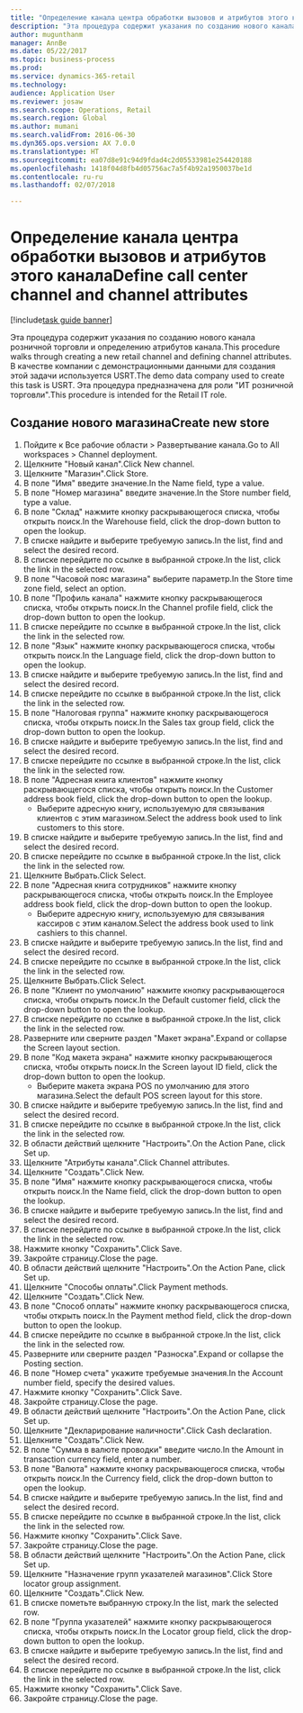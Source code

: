 ```yaml
--- 
title: "Определение канала центра обработки вызовов и атрибутов этого канала"
description: "Эта процедура содержит указания по созданию нового канала розничной торговли и определению атрибутов канала."
author: mugunthanm
manager: AnnBe
ms.date: 05/22/2017
ms.topic: business-process
ms.prod: 
ms.service: dynamics-365-retail
ms.technology: 
audience: Application User
ms.reviewer: josaw
ms.search.scope: Operations, Retail
ms.search.region: Global
ms.author: mumani
ms.search.validFrom: 2016-06-30
ms.dyn365.ops.version: AX 7.0.0
ms.translationtype: HT
ms.sourcegitcommit: ea07d8e91c94d9fdad4c2d05533981e254420188
ms.openlocfilehash: 1418f04d8fb4d05756ac7a5f4b92a1950037be1d
ms.contentlocale: ru-ru
ms.lasthandoff: 02/07/2018

---
```

# <a name="define-call-center-channel-and-channel-attributes"></a><span data-ttu-id="a9842-103">Определение канала центра обработки вызовов и атрибутов этого канала</span><span class="sxs-lookup"><span data-stu-id="a9842-103">Define call center channel and channel attributes</span></span>

[!include[task guide banner](../includes/task-guide-banner.md)]

<span data-ttu-id="a9842-104">Эта процедура содержит указания по созданию нового канала розничной торговли и определению атрибутов канала.</span><span class="sxs-lookup"><span data-stu-id="a9842-104">This procedure walks through creating a new retail channel and defining channel attributes.</span></span> <span data-ttu-id="a9842-105">В качестве компании с демонстрационными данными для создания этой задачи используется USRT.</span><span class="sxs-lookup"><span data-stu-id="a9842-105">The demo data company used to create this task is USRT.</span></span> <span data-ttu-id="a9842-106">Эта процедура предназначена для роли "ИТ розничной торговли".</span><span class="sxs-lookup"><span data-stu-id="a9842-106">This procedure is intended for the Retail IT role.</span></span>


## <a name="create-new-store"></a><span data-ttu-id="a9842-107">Создание нового магазина</span><span class="sxs-lookup"><span data-stu-id="a9842-107">Create new store</span></span>
1. <span data-ttu-id="a9842-108">Пойдите к Все рабочие области > Развертывание канала.</span><span class="sxs-lookup"><span data-stu-id="a9842-108">Go to All workspaces > Channel deployment.</span></span>
2. <span data-ttu-id="a9842-109">Щелкните "Новый канал".</span><span class="sxs-lookup"><span data-stu-id="a9842-109">Click New channel.</span></span>
3. <span data-ttu-id="a9842-110">Щелкните "Магазин".</span><span class="sxs-lookup"><span data-stu-id="a9842-110">Click Store.</span></span>
4. <span data-ttu-id="a9842-111">В поле "Имя" введите значение.</span><span class="sxs-lookup"><span data-stu-id="a9842-111">In the Name field, type a value.</span></span>
5. <span data-ttu-id="a9842-112">В поле "Номер магазина" введите значение.</span><span class="sxs-lookup"><span data-stu-id="a9842-112">In the Store number field, type a value.</span></span>
6. <span data-ttu-id="a9842-113">В поле "Склад" нажмите кнопку раскрывающегося списка, чтобы открыть поиск.</span><span class="sxs-lookup"><span data-stu-id="a9842-113">In the Warehouse field, click the drop-down button to open the lookup.</span></span>
7. <span data-ttu-id="a9842-114">В списке найдите и выберите требуемую запись.</span><span class="sxs-lookup"><span data-stu-id="a9842-114">In the list, find and select the desired record.</span></span>
8. <span data-ttu-id="a9842-115">В списке перейдите по ссылке в выбранной строке.</span><span class="sxs-lookup"><span data-stu-id="a9842-115">In the list, click the link in the selected row.</span></span>
9. <span data-ttu-id="a9842-116">В поле "Часовой пояс магазина" выберите параметр.</span><span class="sxs-lookup"><span data-stu-id="a9842-116">In the Store time zone field, select an option.</span></span>
10. <span data-ttu-id="a9842-117">В поле "Профиль канала" нажмите кнопку раскрывающегося списка, чтобы открыть поиск.</span><span class="sxs-lookup"><span data-stu-id="a9842-117">In the Channel profile field, click the drop-down button to open the lookup.</span></span>
11. <span data-ttu-id="a9842-118">В списке перейдите по ссылке в выбранной строке.</span><span class="sxs-lookup"><span data-stu-id="a9842-118">In the list, click the link in the selected row.</span></span>
12. <span data-ttu-id="a9842-119">В поле "Язык" нажмите кнопку раскрывающегося списка, чтобы открыть поиск.</span><span class="sxs-lookup"><span data-stu-id="a9842-119">In the Language field, click the drop-down button to open the lookup.</span></span>
13. <span data-ttu-id="a9842-120">В списке найдите и выберите требуемую запись.</span><span class="sxs-lookup"><span data-stu-id="a9842-120">In the list, find and select the desired record.</span></span>
14. <span data-ttu-id="a9842-121">В списке перейдите по ссылке в выбранной строке.</span><span class="sxs-lookup"><span data-stu-id="a9842-121">In the list, click the link in the selected row.</span></span>
15. <span data-ttu-id="a9842-122">В поле "Налоговая группа" нажмите кнопку раскрывающегося списка, чтобы открыть поиск.</span><span class="sxs-lookup"><span data-stu-id="a9842-122">In the Sales tax group field, click the drop-down button to open the lookup.</span></span>
16. <span data-ttu-id="a9842-123">В списке найдите и выберите требуемую запись.</span><span class="sxs-lookup"><span data-stu-id="a9842-123">In the list, find and select the desired record.</span></span>
17. <span data-ttu-id="a9842-124">В списке перейдите по ссылке в выбранной строке.</span><span class="sxs-lookup"><span data-stu-id="a9842-124">In the list, click the link in the selected row.</span></span>
18. <span data-ttu-id="a9842-125">В поле "Адресная книга клиентов" нажмите кнопку раскрывающегося списка, чтобы открыть поиск.</span><span class="sxs-lookup"><span data-stu-id="a9842-125">In the Customer address book field, click the drop-down button to open the lookup.</span></span>
    * <span data-ttu-id="a9842-126">Выберите адресную книгу, используемую для связывания клиентов с этим магазином.</span><span class="sxs-lookup"><span data-stu-id="a9842-126">Select the address book used to link customers to this store.</span></span>  
19. <span data-ttu-id="a9842-127">В списке найдите и выберите требуемую запись.</span><span class="sxs-lookup"><span data-stu-id="a9842-127">In the list, find and select the desired record.</span></span>
20. <span data-ttu-id="a9842-128">В списке перейдите по ссылке в выбранной строке.</span><span class="sxs-lookup"><span data-stu-id="a9842-128">In the list, click the link in the selected row.</span></span>
21. <span data-ttu-id="a9842-129">Щелкните Выбрать.</span><span class="sxs-lookup"><span data-stu-id="a9842-129">Click Select.</span></span>
22. <span data-ttu-id="a9842-130">В поле "Адресная книга сотрудников" нажмите кнопку раскрывающегося списка, чтобы открыть поиск.</span><span class="sxs-lookup"><span data-stu-id="a9842-130">In the Employee address book field, click the drop-down button to open the lookup.</span></span>
    * <span data-ttu-id="a9842-131">Выберите адресную книгу, используемую для связывания кассиров с этим каналом.</span><span class="sxs-lookup"><span data-stu-id="a9842-131">Select the address book used to link cashiers to this channel.</span></span>  
23. <span data-ttu-id="a9842-132">В списке найдите и выберите требуемую запись.</span><span class="sxs-lookup"><span data-stu-id="a9842-132">In the list, find and select the desired record.</span></span>
24. <span data-ttu-id="a9842-133">В списке перейдите по ссылке в выбранной строке.</span><span class="sxs-lookup"><span data-stu-id="a9842-133">In the list, click the link in the selected row.</span></span>
25. <span data-ttu-id="a9842-134">Щелкните Выбрать.</span><span class="sxs-lookup"><span data-stu-id="a9842-134">Click Select.</span></span>
26. <span data-ttu-id="a9842-135">В поле "Клиент по умолчанию" нажмите кнопку раскрывающегося списка, чтобы открыть поиск.</span><span class="sxs-lookup"><span data-stu-id="a9842-135">In the Default customer field, click the drop-down button to open the lookup.</span></span>
27. <span data-ttu-id="a9842-136">В списке перейдите по ссылке в выбранной строке.</span><span class="sxs-lookup"><span data-stu-id="a9842-136">In the list, click the link in the selected row.</span></span>
28. <span data-ttu-id="a9842-137">Разверните или сверните раздел "Макет экрана".</span><span class="sxs-lookup"><span data-stu-id="a9842-137">Expand or collapse the Screen layout section.</span></span>
29. <span data-ttu-id="a9842-138">В поле "Код макета экрана" нажмите кнопку раскрывающегося списка, чтобы открыть поиск.</span><span class="sxs-lookup"><span data-stu-id="a9842-138">In the Screen layout ID field, click the drop-down button to open the lookup.</span></span>
    * <span data-ttu-id="a9842-139">Выберите макета экрана POS по умолчанию для этого магазина.</span><span class="sxs-lookup"><span data-stu-id="a9842-139">Select the default POS screen layout for this store.</span></span>  
30. <span data-ttu-id="a9842-140">В списке найдите и выберите требуемую запись.</span><span class="sxs-lookup"><span data-stu-id="a9842-140">In the list, find and select the desired record.</span></span>
31. <span data-ttu-id="a9842-141">В списке перейдите по ссылке в выбранной строке.</span><span class="sxs-lookup"><span data-stu-id="a9842-141">In the list, click the link in the selected row.</span></span>
32. <span data-ttu-id="a9842-142">В области действий щелкните "Настроить".</span><span class="sxs-lookup"><span data-stu-id="a9842-142">On the Action Pane, click Set up.</span></span>
33. <span data-ttu-id="a9842-143">Щелкните "Атрибуты канала".</span><span class="sxs-lookup"><span data-stu-id="a9842-143">Click Channel attributes.</span></span>
34. <span data-ttu-id="a9842-144">Щелкните "Создать".</span><span class="sxs-lookup"><span data-stu-id="a9842-144">Click New.</span></span>
35. <span data-ttu-id="a9842-145">В поле "Имя" нажмите кнопку раскрывающегося списка, чтобы открыть поиск.</span><span class="sxs-lookup"><span data-stu-id="a9842-145">In the Name field, click the drop-down button to open the lookup.</span></span>
36. <span data-ttu-id="a9842-146">В списке найдите и выберите требуемую запись.</span><span class="sxs-lookup"><span data-stu-id="a9842-146">In the list, find and select the desired record.</span></span>
37. <span data-ttu-id="a9842-147">В списке перейдите по ссылке в выбранной строке.</span><span class="sxs-lookup"><span data-stu-id="a9842-147">In the list, click the link in the selected row.</span></span>
38. <span data-ttu-id="a9842-148">Нажмите кнопку "Сохранить".</span><span class="sxs-lookup"><span data-stu-id="a9842-148">Click Save.</span></span>
39. <span data-ttu-id="a9842-149">Закройте страницу.</span><span class="sxs-lookup"><span data-stu-id="a9842-149">Close the page.</span></span>
40. <span data-ttu-id="a9842-150">В области действий щелкните "Настроить".</span><span class="sxs-lookup"><span data-stu-id="a9842-150">On the Action Pane, click Set up.</span></span>
41. <span data-ttu-id="a9842-151">Щелкните "Способы оплаты".</span><span class="sxs-lookup"><span data-stu-id="a9842-151">Click Payment methods.</span></span>
42. <span data-ttu-id="a9842-152">Щелкните "Создать".</span><span class="sxs-lookup"><span data-stu-id="a9842-152">Click New.</span></span>
43. <span data-ttu-id="a9842-153">В поле "Способ оплаты" нажмите кнопку раскрывающегося списка, чтобы открыть поиск.</span><span class="sxs-lookup"><span data-stu-id="a9842-153">In the Payment method field, click the drop-down button to open the lookup.</span></span>
44. <span data-ttu-id="a9842-154">В списке перейдите по ссылке в выбранной строке.</span><span class="sxs-lookup"><span data-stu-id="a9842-154">In the list, click the link in the selected row.</span></span>
45. <span data-ttu-id="a9842-155">Разверните или сверните раздел "Разноска".</span><span class="sxs-lookup"><span data-stu-id="a9842-155">Expand or collapse the Posting section.</span></span>
46. <span data-ttu-id="a9842-156">В поле "Номер счета" укажите требуемые значения.</span><span class="sxs-lookup"><span data-stu-id="a9842-156">In the Account number field, specify the desired values.</span></span>
47. <span data-ttu-id="a9842-157">Нажмите кнопку "Сохранить".</span><span class="sxs-lookup"><span data-stu-id="a9842-157">Click Save.</span></span>
48. <span data-ttu-id="a9842-158">Закройте страницу.</span><span class="sxs-lookup"><span data-stu-id="a9842-158">Close the page.</span></span>
49. <span data-ttu-id="a9842-159">В области действий щелкните "Настроить".</span><span class="sxs-lookup"><span data-stu-id="a9842-159">On the Action Pane, click Set up.</span></span>
50. <span data-ttu-id="a9842-160">Щелкните "Декларирование наличности".</span><span class="sxs-lookup"><span data-stu-id="a9842-160">Click Cash declaration.</span></span>
51. <span data-ttu-id="a9842-161">Щелкните "Создать".</span><span class="sxs-lookup"><span data-stu-id="a9842-161">Click New.</span></span>
52. <span data-ttu-id="a9842-162">В поле "Сумма в валюте проводки" введите число.</span><span class="sxs-lookup"><span data-stu-id="a9842-162">In the Amount in transaction currency field, enter a number.</span></span>
53. <span data-ttu-id="a9842-163">В поле "Валюта" нажмите кнопку раскрывающегося списка, чтобы открыть поиск.</span><span class="sxs-lookup"><span data-stu-id="a9842-163">In the Currency field, click the drop-down button to open the lookup.</span></span>
54. <span data-ttu-id="a9842-164">В списке найдите и выберите требуемую запись.</span><span class="sxs-lookup"><span data-stu-id="a9842-164">In the list, find and select the desired record.</span></span>
55. <span data-ttu-id="a9842-165">В списке перейдите по ссылке в выбранной строке.</span><span class="sxs-lookup"><span data-stu-id="a9842-165">In the list, click the link in the selected row.</span></span>
56. <span data-ttu-id="a9842-166">Нажмите кнопку "Сохранить".</span><span class="sxs-lookup"><span data-stu-id="a9842-166">Click Save.</span></span>
57. <span data-ttu-id="a9842-167">Закройте страницу.</span><span class="sxs-lookup"><span data-stu-id="a9842-167">Close the page.</span></span>
58. <span data-ttu-id="a9842-168">В области действий щелкните "Настроить".</span><span class="sxs-lookup"><span data-stu-id="a9842-168">On the Action Pane, click Set up.</span></span>
59. <span data-ttu-id="a9842-169">Щелкните "Назначение групп указателей магазинов".</span><span class="sxs-lookup"><span data-stu-id="a9842-169">Click Store locator group assignment.</span></span>
60. <span data-ttu-id="a9842-170">Щелкните "Создать".</span><span class="sxs-lookup"><span data-stu-id="a9842-170">Click New.</span></span>
61. <span data-ttu-id="a9842-171">В списке пометьте выбранную строку.</span><span class="sxs-lookup"><span data-stu-id="a9842-171">In the list, mark the selected row.</span></span>
62. <span data-ttu-id="a9842-172">В поле "Группа указателей" нажмите кнопку раскрывающегося списка, чтобы открыть поиск.</span><span class="sxs-lookup"><span data-stu-id="a9842-172">In the Locator group field, click the drop-down button to open the lookup.</span></span>
63. <span data-ttu-id="a9842-173">В списке найдите и выберите требуемую запись.</span><span class="sxs-lookup"><span data-stu-id="a9842-173">In the list, find and select the desired record.</span></span>
64. <span data-ttu-id="a9842-174">В списке перейдите по ссылке в выбранной строке.</span><span class="sxs-lookup"><span data-stu-id="a9842-174">In the list, click the link in the selected row.</span></span>
65. <span data-ttu-id="a9842-175">Нажмите кнопку "Сохранить".</span><span class="sxs-lookup"><span data-stu-id="a9842-175">Click Save.</span></span>
66. <span data-ttu-id="a9842-176">Закройте страницу.</span><span class="sxs-lookup"><span data-stu-id="a9842-176">Close the page.</span></span>


